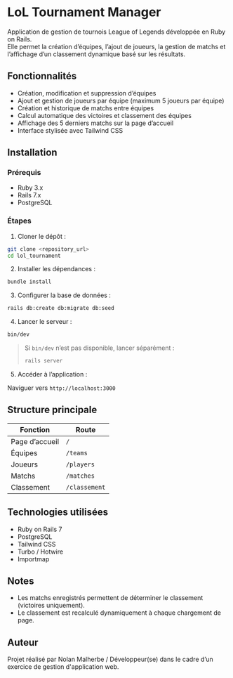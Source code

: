 # LoL Tournament Manager

Application de gestion de tournois League of Legends développée en Ruby on Rails.  
Elle permet la création d’équipes, l’ajout de joueurs, la gestion de matchs et l’affichage d’un classement dynamique basé sur les résultats.

## Fonctionnalités

- Création, modification et suppression d’équipes
- Ajout et gestion de joueurs par équipe (maximum 5 joueurs par équipe)
- Création et historique de matchs entre équipes
- Calcul automatique des victoires et classement des équipes
- Affichage des 5 derniers matchs sur la page d’accueil
- Interface stylisée avec Tailwind CSS

## Installation

### Prérequis

- Ruby 3.x
- Rails 7.x
- PostgreSQL

### Étapes

1. Cloner le dépôt :

```bash
git clone <repository_url>
cd lol_tournament
```

2. Installer les dépendances :

```bash
bundle install
```

3. Configurer la base de données :

```bash
rails db:create db:migrate db:seed
```

4. Lancer le serveur :

```bash
bin/dev
```

> Si `bin/dev` n’est pas disponible, lancer séparément :
>
> ```bash
> rails server
> ```

5. Accéder à l’application :

Naviguer vers `http://localhost:3000`

## Structure principale

| Fonction       | Route         |
| -------------- | ------------- |
| Page d’accueil | `/`           |
| Équipes        | `/teams`      |
| Joueurs        | `/players`    |
| Matchs         | `/matches`    |
| Classement     | `/classement` |

## Technologies utilisées

- Ruby on Rails 7
- PostgreSQL
- Tailwind CSS
- Turbo / Hotwire
- Importmap

## Notes

- Les matchs enregistrés permettent de déterminer le classement (victoires uniquement).
- Le classement est recalculé dynamiquement à chaque chargement de page.

## Auteur

Projet réalisé par Nolan Malherbe / Développeur(se) dans le cadre d’un exercice de gestion d'application web.
